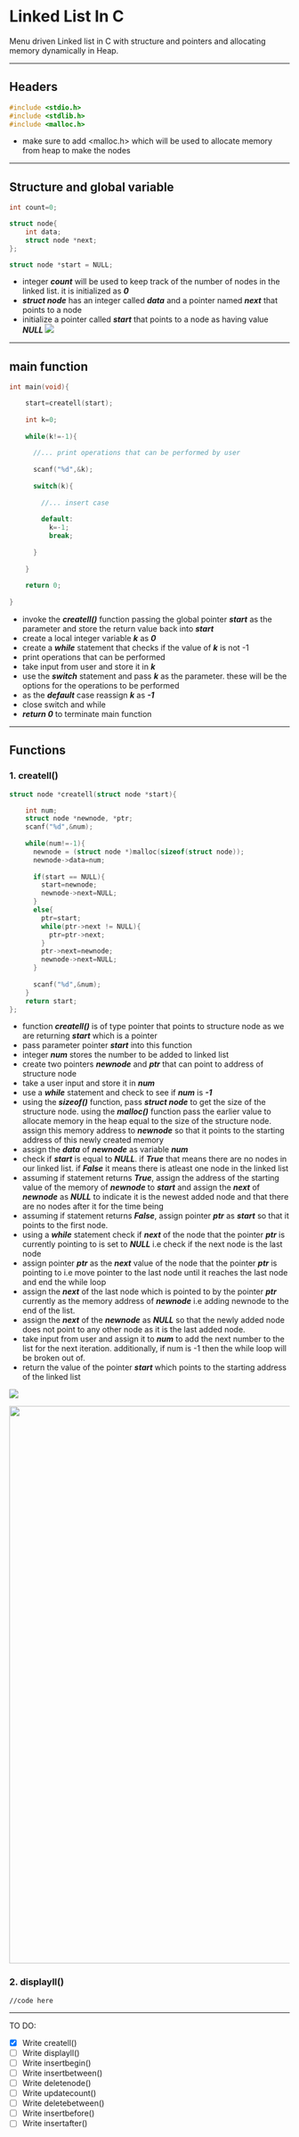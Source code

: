 # Linked List In C

Menu driven Linked list in C with structure and pointers and allocating memory dynamically in Heap.

---
## Headers
```C
#include <stdio.h>
#include <stdlib.h>
#include <malloc.h>
```
- make sure to add <malloc.h> which will be used to allocate memory from heap to make the nodes

---
## Structure and global variable
```c
int count=0;

struct node{
    int data;
    struct node *next;
};

struct node *start = NULL;
```
- integer ***count*** will be used to keep track of the number of nodes in the linked list. it is initialized as ***0***
- ***struct node*** has an integer called ***data*** and a pointer named ***next*** that points to a node
- initialize a pointer called ***start*** that points to a node as having value ***NULL***
![](resources/structnode2.png)
---

## main function
```c
int main(void){

    start=createll(start);
    
    int k=0;
    
    while(k!=-1){
    
      //... print operations that can be performed by user
    
      scanf("%d",&k);
    
      switch(k){
      
        //... insert case
        
        default: 
          k=-1;
          break;
        
      }
      
    }
    
    return 0;
    
}
```
- invoke the ***createll()*** function passing the global pointer ***start*** as the parameter and store the return value back into ***start***
- create a local integer variable ***k*** as ***0*** 
- create a ***while*** statement that checks if the value of ***k*** is not -1
- print operations that can be performed
- take input from user and store it in ***k***
- use the ***switch*** statement and pass ***k*** as the parameter. these will be the options for the operations to be performed
- as the ***default*** case reassign ***k*** as ***-1***
- close switch and while
- ***return 0*** to terminate main function
---
## Functions
### 1. createll()
```c
struct node *createll(struct node *start){

    int num;
    struct node *newnode, *ptr;
    scanf("%d",&num);
    
    while(num!=-1){
      newnode = (struct node *)malloc(sizeof(struct node));
      newnode->data=num;
      
      if(start == NULL){
        start=newnode;
        newnode->next=NULL;
      }
      else{
        ptr=start;
        while(ptr->next != NULL){
          ptr=ptr->next;
        }
        ptr->next=newnode;
        newnode->next=NULL;
      }
      
      scanf("%d",&num);
    }
    return start;
};
```
- function ***createll()*** is of type pointer that points to structure node as we are returning ***start*** which is a pointer
- pass parameter pointer ***start*** into this function
- integer ***num*** stores the number to be added to linked list
- create two pointers ***newnode*** and ***ptr*** that can point to address of structure node
- take a user input and store it in ***num***
- use a ***while*** statement and check to see if ***num*** is ***-1***
- using the ***sizeof()*** function, pass ***struct node*** to get the size of the structure node. using the ***malloc()*** function pass the earlier value to allocate memory in the heap equal to the size of the structure node. assign this memory address to ***newnode*** so that it points to the starting address of this newly created memory
- assign the ***data*** of ***newnode*** as variable ***num***
- check if ***start*** is equal to ***NULL***. if ***True*** that means there are no nodes in our linked list. if ***False*** it means there is atleast one node in the linked list
- assuming if statement returns ***True***, assign the address of the starting value of the memory of ***newnode*** to ***start*** and assign the ***next*** of ***newnode*** as ***NULL*** to indicate it is the newest added node and that there are no nodes after it for the time being
- assuming if statement returns ***False***, assign pointer ***ptr*** as ***start*** so that it points to the first node.
- using a ***while*** statement check if ***next*** of the node that the pointer ***ptr*** is currently pointing to is set to ***NULL*** i.e check if the next node is the last node
- assign pointer ***ptr*** as the ***next*** value of the node that the pointer ***ptr*** is pointing to i.e move pointer to the last node until it reaches the last node and end the while loop
- assign the ***next*** of the last node which is pointed to by the pointer ***ptr*** currently as the memory address of ***newnode*** i.e adding newnode to the end of the list.
- assign the ***next*** of the ***newnode*** as ***NULL*** so that the newly added node does not point to any other node as it is the last added node.
- take input from user and assign it to ***num*** to add the next number to the list for the next iteration. additionally, if num is -1 then the while loop will be broken out of.
- return the value of the pointer ***start*** which points to the starting address of the linked list

![](resources/createll.png)

<img src="resources/createllpt2.png" width=1000>

### 2. displayll()
```
//code here
```

---
TO DO:
- [x] Write createll()
- [ ] Write displayll()
- [ ] Write insertbegin()
- [ ] Write insertbetween()
- [ ] Write deletenode()
- [ ] Write updatecount()
- [ ] Write deletebetween()
- [ ] Write insertbefore()
- [ ] Write insertafter()
